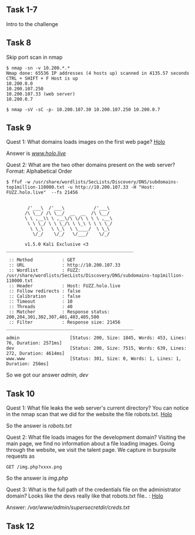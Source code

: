 ## Task 1-7
Intro to the challenge

## Task 8
Skip port scan in nmap
```
$ nmap -sn -v 10.200.*.* 
Nmap done: 65536 IP addresses (4 hosts up) scanned in 4135.57 seconds
CTRL + SHIFT + F Host is up
10.200.0.0
10.200.107.250
10.200.107.33 (web server)
10.200.0.7
```
```
$ nmap -sV -sC -p- 10.200.107.30 10.200.107.250 10.200.0.7
```

## Task 9
Quest 1: 
What domains loads images on the first web page?
[Holo](imgs/task9_imgs.png)

Answer is *www.holo.live*

Quest 2:
What are the two other domains present on the web server? Format: Alphabetical Order
```
$ ffuf -w /usr/share/wordlists/SecLists/Discovery/DNS/subdomains-top1million-110000.txt -u http://10.200.107.33 -H "Host: FUZZ.holo.live"  --fs 21456


        /'___\  /'___\           /'___\       
       /\ \__/ /\ \__/  __  __  /\ \__/       
       \ \ ,__\\ \ ,__\/\ \/\ \ \ \ ,__\      
        \ \ \_/ \ \ \_/\ \ \_\ \ \ \ \_/      
         \ \_\   \ \_\  \ \____/  \ \_\       
          \/_/    \/_/   \/___/    \/_/       

       v1.5.0 Kali Exclusive <3
________________________________________________

 :: Method           : GET
 :: URL              : http://10.200.107.33
 :: Wordlist         : FUZZ: /usr/share/wordlists/SecLists/Discovery/DNS/subdomains-top1million-110000.txt
 :: Header           : Host: FUZZ.holo.live
 :: Follow redirects : false
 :: Calibration      : false
 :: Timeout          : 10
 :: Threads          : 40
 :: Matcher          : Response status: 200,204,301,302,307,401,403,405,500
 :: Filter           : Response size: 21456
________________________________________________

admin                   [Status: 200, Size: 1845, Words: 453, Lines: 76, Duration: 2571ms]
dev                     [Status: 200, Size: 7515, Words: 639, Lines: 272, Duration: 4614ms]
www.www                 [Status: 301, Size: 0, Words: 1, Lines: 1, Duration: 256ms]
```
So we got our answer *admin, dev*

## Task 10
Quest 1:
What file leaks the web server's current directory?
You can notice in the nmap scan that we did for the website the file robots.txt.
[Holo](/imgs/task10_robots.png)

So the answer is *robots.txt*

Quest 2:
What file loads images for the development domain?
Visiting the main page, we find no information about a file loading images.
Going through the website, we visit the talent page. We capture in burpsuite requests as
```
GET /img.php?xxxx.png
```
So the answer is *img.php*

Quest 3:
What is the full path of the credentials file on the administrator domain?
Looks like the devs really like that robots.txt file.. :
[Holo](/imgs/task10_robots2.png)

Answer: */var/www/admin/supersecretdir/creds.txt*

## Task 12




